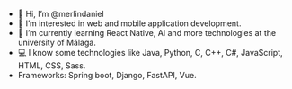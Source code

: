 - 👋 Hi, I’m @merlindaniel
- 👀 I’m interested in web and mobile application development.
- 🌱 I’m currently learning React Native, AI and more technologies at the university of Málaga.
- 💻 I know some technologies like Java, Python, C, C++, C#, JavaScript, HTML, CSS, Sass.
- Frameworks: Spring boot, Django, FastAPI, Vue.

<!---
merlindaniel/merlindaniel is a ✨ special ✨ repository because its `README.md` (this file) appears on your GitHub profile.
You can click the Preview link to take a look at your changes.
--->
